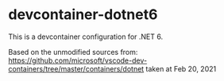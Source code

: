 # devcontainer-dotnet6

This is a devcontainer configuration for .NET 6.

Based on the unmodified sources from: https://github.com/microsoft/vscode-dev-containers/tree/master/containers/dotnet
taken at Feb 20, 2021
